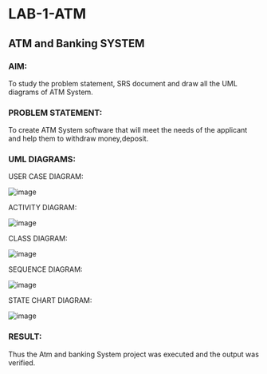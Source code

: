 # LAB-1-ATM
## ATM and Banking SYSTEM
### AIM: 
To study the problem statement, SRS document and draw all the UML diagrams of ATM
System.
### PROBLEM STATEMENT:
To create ATM System software that will meet the needs of the applicant and help them
to withdraw money,deposit.
### UML DIAGRAMS:

USER CASE DIAGRAM:

![image](https://github.com/SriSaiPriyaSenthilvel/LAB-1-ATM/assets/119475702/ec45c28b-df61-4094-82a0-c6926b3ff47a)

ACTIVITY DIAGRAM:

![image](https://github.com/SriSaiPriyaSenthilvel/LAB-1-ATM/assets/119475702/d4366f28-a9a4-4ce9-8a3d-37cd5e33a213)

CLASS DIAGRAM:

![image](https://github.com/SriSaiPriyaSenthilvel/LAB-1-ATM/assets/119475702/23d1f558-fa44-443d-b1e5-f2655eb81994)

SEQUENCE DIAGRAM:

![image](https://github.com/SriSaiPriyaSenthilvel/LAB-1-ATM/assets/119475702/3fc2b87e-d998-420b-a182-3ed08469a0f1)

STATE CHART DIAGRAM:

![image](https://github.com/SriSaiPriyaSenthilvel/LAB-1-ATM/assets/119475702/8522456a-7e4e-43d3-91a8-d057d9b853ff)

### RESULT: 
Thus the Atm and banking System project was executed and the output was verified.
